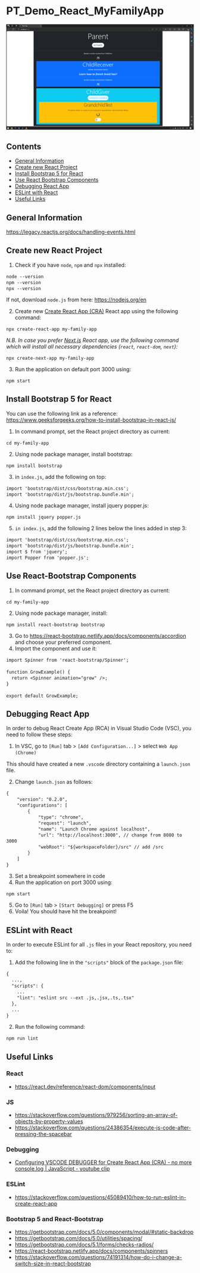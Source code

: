 # PT_Demo_React_MyFamilyApp

![scrot](./res/scrot_0.png)

## Contents
- [General Information](#general-information)
- [Create new React Project](#create-new-react-project)
- [Install Bootstrap 5 for React](#install-bootstrap-5-for-react)
- [Use React Bootstrap Components](#use-react-bootstrap-components)
- [Debugging React App](#debugging-react-app)
- [ESLint with React](#eslint-with-react)
- [Useful Links](#useful-links)

## General Information
https://legacy.reactjs.org/docs/handling-events.html

## Create new React Project
1. Check if you have ```node```, ```npm``` and ```npx``` installed:
```
node --version
npm --version
npx --version
```
If not, download ```node.js``` from here: https://nodejs.org/en

2. Create new [Create React App (CRA)](https://create-react-app.dev/) React app using the following command:
```
npx create-react-app my-family-app
```
*N.B. In case you prefer [Next.js](https://nextjs.org/) React app, use the following command which will install all necessary dependencies (```react```, ```react-dom```, ```next```):*
```
npx create-next-app my-family-app
```

3. Run the application on default port 3000 using:
```
npm start
```

## Install Bootstrap 5 for React
You can use the following link as a reference:  
https://www.geeksforgeeks.org/how-to-install-bootstrap-in-react-js/

1. In command prompt, set the React project directory as current:
```
cd my-family-app
```
2. Using node package manager, install bootstrap:
```
npm install bootstrap
```
3. in ```index.js```, add the following on top:
```
import 'bootstrap/dist/css/bootstrap.min.css';
import 'bootstrap/dist/js/bootstrap.bundle.min';
```
4. Using node package manager, install jquery popper.js:
```
npm install jquery popper.js
```
5. ```in index.js```, add the following 2 lines below the lines added in step 3:
```
import 'bootstrap/dist/css/bootstrap.min.css';
import 'bootstrap/dist/js/bootstrap.bundle.min';
import $ from 'jquery';
import Popper from 'popper.js';
```

## Use React-Bootstrap Components
1. In command prompt, set the React project directory as current:
```
cd my-family-app
```
2. Using node package manager, install:
```
npm install react-bootstrap bootstrap
```
3. Go to https://react-bootstrap.netlify.app/docs/components/accordion and choose your preferred component.
4. Import the component and use it:
```
import Spinner from 'react-bootstrap/Spinner';

function GrowExample() {
  return <Spinner animation="grow" />;
}

export default GrowExample;
```

## Debugging React App
In order to debug React Create App (RCA) in Visual Studio Code (VSC), you need to follow these steps:

1. In VSC, go to ```[Run]``` tab > ```[Add Configuration...]``` > select ```Web App (Chrome)```

This should have created a new ```.vscode``` directory containing a ```launch.json``` file.

2. Change ```launch.json``` as follows:
```
{
    "version": "0.2.0",
    "configurations": [
        {
            "type": "chrome",
            "request": "launch",
            "name": "Launch Chrome against localhost",
            "url": "http://localhost:3000", // change from 8080 to 3000
            "webRoot": "${workspaceFolder}/src" // add /src
        }
    ]
}
```
3. Set a breakpoint somewhere in code
4. Run the application on port 3000 using:
```
npm start
```
5. Go to ```[Run]``` tab > ```[Start Debugging]``` or press F5
6. Voila! You should have hit the breakpoint!

## ESLint with React
In order to execute ESLint for all ```.js``` files in your React repository, you need to:
1. Add the following line in the ```"scripts"``` block of the ```package.json``` file:
```
{
  ...,
  "scripts": {
    ...
    "lint": "eslint src --ext .js,.jsx,.ts,.tsx"
  },
  ...
}
```
2. Run the following command:
```
npm run lint
```


## Useful Links
### React
- https://react.dev/reference/react-dom/components/input
### JS
- https://stackoverflow.com/questions/979256/sorting-an-array-of-objects-by-property-values
- https://stackoverflow.com/questions/24386354/execute-js-code-after-pressing-the-spacebar

### Debugging
- [Configuring VSCODE DEBUGGER for Create React App (CRA) - no more console.log | JavaScript - youtube clip
](https://www.youtube.com/watch?v=d_ScKLTKyOc)
### ESLint
- https://stackoverflow.com/questions/45089410/how-to-run-eslint-in-create-react-app
### Bootstrap 5 and React-Bootstrap
- https://getbootstrap.com/docs/5.0/components/modal/#static-backdrop
- https://getbootstrap.com/docs/5.0/utilities/spacing/
- https://getbootstrap.com/docs/5.1/forms/checks-radios/
- https://react-bootstrap.netlify.app/docs/components/spinners
- https://stackoverflow.com/questions/74191314/how-do-i-change-a-switch-size-in-react-bootstrap